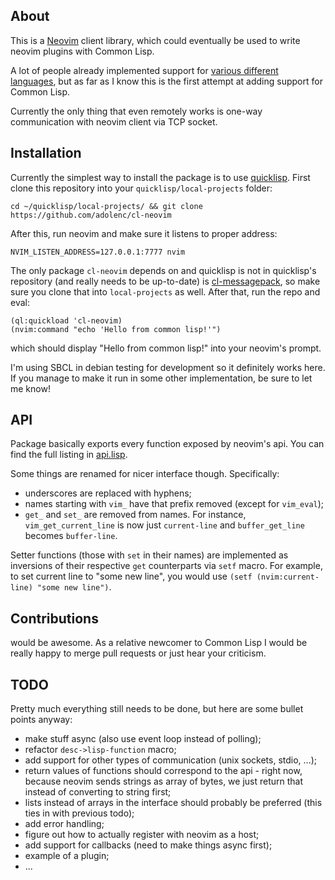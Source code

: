 About
-----
This is a [Neovim](http://neovim.io/) client library, which could eventually be used to write neovim plugins with Common Lisp.

A lot of people already implemented support for [various different languages](https://github.com/neovim/neovim/wiki/Related-projects#api-clients), but as far as I know this is the first attempt at adding support for Common Lisp.

Currently the only thing that even remotely works is one-way communication with neovim client via TCP socket.

Installation
-----------
Currently the simplest way to install the package is to use [quicklisp](https://www.quicklisp.org/). First clone this repository into your `quicklisp/local-projects` folder:

    cd ~/quicklisp/local-projects/ && git clone https://github.com/adolenc/cl-neovim

After this, run neovim and make sure it listens to proper address:

    NVIM_LISTEN_ADDRESS=127.0.0.1:7777 nvim

The only package `cl-neovim` depends on and quicklisp is not in quicklisp's repository (and really needs to be up-to-date) is [cl-messagepack](https://github.com/mbrezu/cl-messagepack), so make sure you clone that into `local-projects` as well. After that, run the repo and eval:

    (ql:quickload 'cl-neovim)
    (nvim:command "echo 'Hello from common lisp!'")

which should display "Hello from common lisp!" into your neovim's prompt.


I'm using SBCL in debian testing for development so it definitely works here. If you manage to make it run in some other implementation, be sure to let me know!

API
---
Package basically exports every function exposed by neovim's api. You can find the full listing in [api.lisp](https://github.com/adolenc/cl-neovim/blob/master/api.lisp).

Some things are renamed for nicer interface though. Specifically:
- underscores are replaced with hyphens;
- names starting with `vim_` have that prefix removed (except for `vim_eval`);
- `get_` and `set_` are removed from names.
For instance, `vim_get_current_line` is now just `current-line` and `buffer_get_line` becomes `buffer-line`.

Setter functions (those with `set` in their names) are implemented as inversions of their respective `get` counterparts via `setf` macro. For example, to set current line to "some new line", you would use `(setf (nvim:current-line) "some new line")`.

Contributions
-------------
would be awesome. As a relative newcomer to Common Lisp I would be really happy to merge pull requests or just hear your criticism.

TODO
----
Pretty much everything still needs to be done, but here are some bullet points anyway:
- make stuff async (also use event loop instead of polling);
- refactor `desc->lisp-function` macro;
- add support for other types of communication (unix sockets, stdio, ...);
- return values of functions should correspond to the api - right now, because neovim sends strings as array of bytes, we just return that instead of converting to string first;
- lists instead of arrays in the interface should probably be preferred (this ties in with previous todo);
- add error handling;
- figure out how to actually register with neovim as a host;
- add support for callbacks (need to make things async first);
- example of a plugin;
- ...
